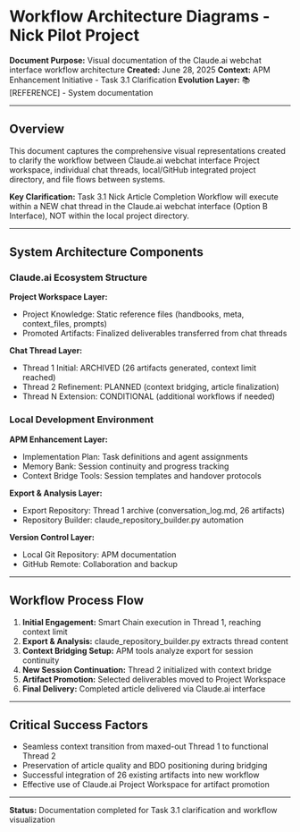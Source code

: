 # Workflow Architecture Diagrams - Nick Pilot Project

**Document Purpose:** Visual documentation of the Claude.ai webchat interface workflow architecture
**Created:** June 28, 2025
**Context:** APM Enhancement Initiative - Task 3.1 Clarification
**Evolution Layer:** 📚 [REFERENCE] - System documentation

---

## Overview

This document captures the comprehensive visual representations created to clarify the workflow between Claude.ai webchat interface Project workspace, individual chat threads, local/GitHub integrated project directory, and file flows between systems.

**Key Clarification:** Task 3.1 Nick Article Completion Workflow will execute within a NEW chat thread in the Claude.ai webchat interface (Option B Interface), NOT within the local project directory.

---

## System Architecture Components

### Claude.ai Ecosystem Structure

**Project Workspace Layer:**
- Project Knowledge: Static reference files (handbooks, meta, context_files, prompts)
- Promoted Artifacts: Finalized deliverables transferred from chat threads

**Chat Thread Layer:**
- Thread 1 Initial: ARCHIVED (26 artifacts generated, context limit reached)
- Thread 2 Refinement: PLANNED (context bridging, article finalization)
- Thread N Extension: CONDITIONAL (additional workflows if needed)

### Local Development Environment

**APM Enhancement Layer:**
- Implementation Plan: Task definitions and agent assignments
- Memory Bank: Session continuity and progress tracking
- Context Bridge Tools: Session templates and handover protocols

**Export & Analysis Layer:**
- Export Repository: Thread 1 archive (conversation_log.md, 26 artifacts)
- Repository Builder: claude_repository_builder.py automation

**Version Control Layer:**
- Local Git Repository: APM documentation
- GitHub Remote: Collaboration and backup

---

## Workflow Process Flow

1. **Initial Engagement:** Smart Chain execution in Thread 1, reaching context limit
2. **Export & Analysis:** claude_repository_builder.py extracts thread content
3. **Context Bridging Setup:** APM tools analyze export for session continuity
4. **New Session Continuation:** Thread 2 initialized with context bridge
5. **Artifact Promotion:** Selected deliverables moved to Project Workspace
6. **Final Delivery:** Completed article delivered via Claude.ai interface

---

## Critical Success Factors

- Seamless context transition from maxed-out Thread 1 to functional Thread 2
- Preservation of article quality and BDO positioning during bridging
- Successful integration of 26 existing artifacts into new workflow
- Effective use of Claude.ai Project Workspace for artifact promotion

---

**Status:** Documentation completed for Task 3.1 clarification and workflow visualization
